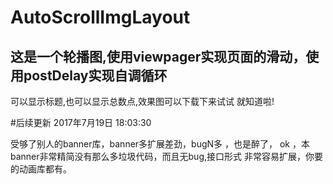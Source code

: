 # AutoScrollImgLayout
## 这是一个轮播图,使用viewpager实现页面的滑动，使用postDelay实现自调循环
可以显示标题,也可以显示总数点,效果图可以下载下来试试  就知道啦!

#后续更新
 2017年7月19日 18:03:30 
 
 受够了别人的banner库，banner多扩展差劲，bugN多 ，也是醉了，
 ok ，本banner非常精简没有那么多垃圾代码，而且无bug,接口形式 非常容易扩展，你要的动画库都有。